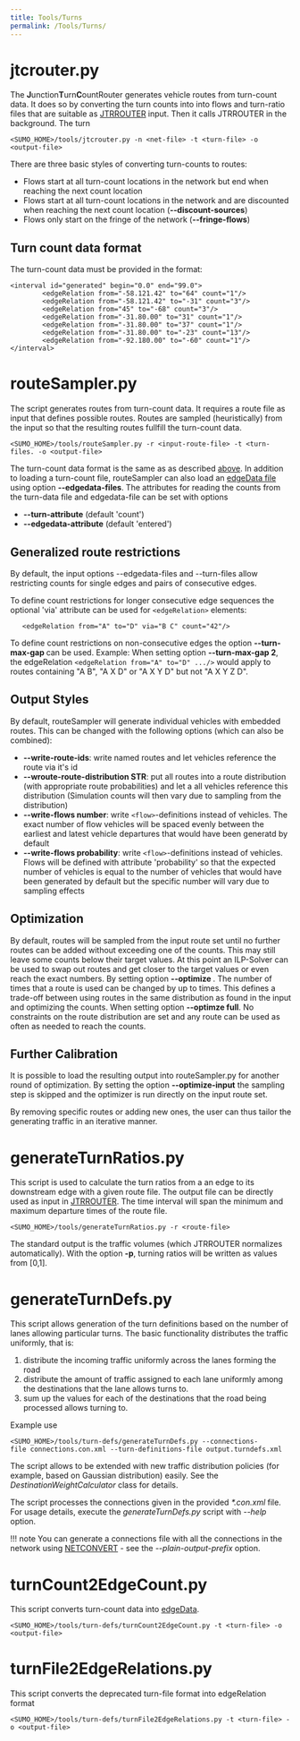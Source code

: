 ```yaml
---
title: Tools/Turns
permalink: /Tools/Turns/
---
```


# jtcrouter.py
The **J**unction**T**urn**C**ountRouter generates vehicle routes from turn-count data.
It does so by converting the turn counts into into flows and turn-ratio files that are suitable as [JTRROUTER](../JTRROUTER.md) input.
Then it calls JTRROUTER in the background. The turn

```
<SUMO_HOME>/tools/jtcrouter.py -n <net-file> -t <turn-file> -o <output-file>
```
There are three basic styles of converting turn-counts to routes:

- Flows start at all turn-count locations in the network but end when reaching the next count location
- Flows start at all turn-count locations in the network and are discounted when reaching the next count location (**--discount-sources**)
- Flows only start on the fringe of the network (**--fringe-flows**)

## Turn count data format
The turn-count data must be provided in the format:
```
<interval id="generated" begin="0.0" end="99.0">
        <edgeRelation from="-58.121.42" to="64" count="1"/>
        <edgeRelation from="-58.121.42" to="-31" count="3"/>
        <edgeRelation from="45" to="-68" count="3"/>
        <edgeRelation from="-31.80.00" to="31" count="1"/>
        <edgeRelation from="-31.80.00" to="37" count="1"/>
        <edgeRelation from="-31.80.00" to="-23" count="13"/>
        <edgeRelation from="-92.180.00" to="-60" count="1"/>
</interval>
```

# routeSampler.py
The script generates routes from turn-count data. It requires a route file as
input that defines possible routes. Routes are sampled (heuristically) from the input so that
the resulting routes fullfill the turn-count data.

```
<SUMO_HOME>/tools/routeSampler.py -r <input-route-file> -t <turn-files. -o <output-file>
```

The turn-count data format is the same as as described [above](#turn-count-data-format).
In addition to loading a turn-count file, routeSampler can also load an [edgeData
file](../Simulation/Output/Lane-_or_Edge-based_Traffic_Measures.md) using option **--edgedata-files**.
The attributes for reading the counts from the turn-data file and edgedata-file
can be set with options

- **--turn-attribute** (default 'count')
- **--edgedata-attribute** (default 'entered')

## Generalized route restrictions
By default, the input options --edgedata-files and --turn-files allow restricting counts for single edges and pairs of consecutive edges. 

To define count restrictions for longer consecutive edge sequences the optional 'via' attribute can be used for `<edgeRelation>` elements:
```
   <edgeRelation from="A" to="D" via="B C" count="42"/>
```

To define count restrictions on non-consecutive edges the option **--turn-max-gap <INT>** can be used. Example:
When setting option **--turn-max-gap 2**, the edgeRelation `<edgeRelation from="A" to="D" .../>` would apply to routes containing "A B", "A X D" or "A X Y D" but not "A X Y Z D".
        
## Output Styles
By default, routeSampler will generate individual vehicles with embedded routes. This can be changed with the following options (which can also be combined):
* **--write-route-ids**: write named routes and let vehicles reference the route via it's id
* **--wroute-route-distribution STR**: put all routes into a route distribution (with appropriate route probabilities) and let a all vehicles reference this distribution (Simulation counts will then vary due to sampling from the distribution)
* **--write-flows number**: write `<flow>`-definitions instead of vehicles. The exact number of flow vehicles will be spaced evenly between the earliest and latest vehicle departures that would have been generatd by default
* **--write-flows probability**: write `<flow>`-definitions instead of vehicles. Flows will be defined with attribute 'probability' so that the expected number of vehicles is equal to the number of vehicles that would have been generated by default but the specific number will vary due to sampling effects

## Optimization
By default, routes will be sampled from the input route set until no further routes can be added without exceeding one of the counts. This may still leave some counts below their target values. At this point an ILP-Solver can be used to swap out routes and get closer to the target values or even reach the exact numbers.
By setting option **--optimize <INT>**. The number of times that a route is used can be changed by up to **<INT>** times. This defines a trade-off between using routes in the same distribution as found in the input and optimizing the counts.
When setting option **--optimze full**. No constraints on the route distribution are set and any route can be used as often as needed to reach the counts.

## Further Calibration
It is possible to load the resulting output into routeSampler.py for another round of optimization. By setting the option **--optimize-input** the sampling step is skipped and the optimizer is run directly on the input route set.

By removing specific routes or adding new ones, the user can thus tailor the generating traffic in an iterative manner.
 
# generateTurnRatios.py

This script is used to calculate the turn ratios from a
an edge to its downstream edge with a given route file. The output file
can be directly used as input in [JTRROUTER](../JTRROUTER.md). The time interval will span the minimum and maximum departure times of the route file.

```
<SUMO_HOME>/tools/generateTurnRatios.py -r <route-file>
```

The standard output is the traffic volumes (which JTRROUTER normalizes automatically). With the option **-p**,  turning ratios will be written as values from [0,1].


# generateTurnDefs.py

This script allows generation of the turn definitions based on the
number of lanes allowing particular turns. The basic functionality
distributes the traffic uniformly, that is:

1.  distribute the incoming traffic uniformly across the lanes forming
    the road
2.  distribute the amount of traffic assigned to each lane uniformly
    among the destinations that the lane allows turns to.
3.  sum up the values for each of the destinations that the road being
    processed allows turning to.

Example use

```
<SUMO_HOME>/tools/turn-defs/generateTurnDefs.py --connections-file connections.con.xml --turn-definitions-file output.turndefs.xml
```

The script allows to be extended with new traffic distribution policies
(for example, based on Gaussian distribution) easily. See the
*DestinationWeightCalculator* class for details.

The script processes the connections given in the provided *\*.con.xml*
file. For usage details, execute the *generateTurnDefs.py* script with
*--help* option.

!!! note
    You can generate a connections file with all the connections in the network using [NETCONVERT](../NETCONVERT.md) - see the *--plain-output-prefix* option.

# turnCount2EdgeCount.py

This script converts turn-count data into [edgeData](../Simulation/Output/Lane-_or_Edge-based_Traffic_Measures.md).

```
<SUMO_HOME>/tools/turn-defs/turnCount2EdgeCount.py -t <turn-file> -o <output-file>
```

# turnFile2EdgeRelations.py

This script converts the deprecated turn-file format into edgeRelation format

```
<SUMO_HOME>/tools/turn-defs/turnFile2EdgeRelations.py -t <turn-file> -o <output-file>
```
